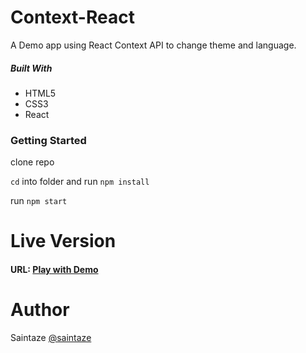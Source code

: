 # Context-React
A Demo app using React Context API to change theme and language.

##### Built With
+ HTML5
+ CSS3
+ React

### Getting Started
clone repo

`cd` into folder and run `npm install`

run `npm start`

# Live Version
#### URL: [Play with Demo](https://context-hooks.ayezahmed.now.sh/)

# Author
Saintaze [@saintaze](https://github.com/saintaze/)
